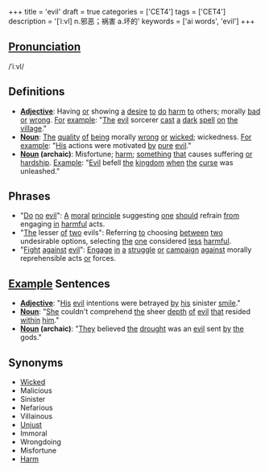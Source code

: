 +++
title = 'evil'
draft = true
categories = ['CET4']
tags = ['CET4']
description = '[ˈiːvl] n.邪恶；祸害 a.坏的'
keywords = ['ai words', 'evil']
+++

## [Pronunciation](/post/pronunciation/)
/ˈiːvl/

## Definitions
- **[Adjective](/post/adjective/)**: Having [or](/post/or/) showing [a](/post/a/) [desire](/post/desire/) [to](/post/to/) [do](/post/do/) [harm](/post/harm/) [to](/post/to/) others; morally [bad](/post/bad/) [or](/post/or/) [wrong](/post/wrong/). [For](/post/for/) [example](/post/example/): "[The](/post/the/) [evil](/post/evil/) sorcerer [cast](/post/cast/) [a](/post/a/) [dark](/post/dark/) [spell](/post/spell/) [on](/post/on/) [the](/post/the/) [village](/post/village/)."
- **[Noun](/post/noun/)**: [The](/post/the/) [quality](/post/quality/) [of](/post/of/) [being](/post/being/) morally [wrong](/post/wrong/) [or](/post/or/) [wicked](/post/wicked/); wickedness. [For](/post/for/) [example](/post/example/): "[His](/post/his/) actions were motivated [by](/post/by/) [pure](/post/pure/) [evil](/post/evil/)."
- **[Noun](/post/noun/) (archaic)**: Misfortune; [harm](/post/harm/); [something](/post/something/) [that](/post/that/) causes suffering [or](/post/or/) [hardship](/post/hardship/). [Example](/post/example/): "[Evil](/post/evil/) befell [the](/post/the/) [kingdom](/post/kingdom/) [when](/post/when/) [the](/post/the/) [curse](/post/curse/) was unleashed."

## Phrases
- "[Do](/post/do/) [no](/post/no/) [evil](/post/evil/)": [A](/post/a/) [moral](/post/moral/) [principle](/post/principle/) suggesting [one](/post/one/) [should](/post/should/) refrain [from](/post/from/) engaging [in](/post/in/) [harmful](/post/harmful/) acts.
- "[The](/post/the/) lesser [of](/post/of/) [two](/post/two/) evils": Referring [to](/post/to/) choosing [between](/post/between/) [two](/post/two/) undesirable options, selecting [the](/post/the/) [one](/post/one/) considered [less](/post/less/) [harmful](/post/harmful/).
- "[Fight](/post/fight/) [against](/post/against/) [evil](/post/evil/)": [Engage](/post/engage/) [in](/post/in/) [a](/post/a/) [struggle](/post/struggle/) [or](/post/or/) [campaign](/post/campaign/) [against](/post/against/) morally reprehensible acts [or](/post/or/) forces.

## [Example](/post/example/) Sentences
- **[Adjective](/post/adjective/)**: "[His](/post/his/) [evil](/post/evil/) intentions were betrayed [by](/post/by/) [his](/post/his/) sinister [smile](/post/smile/)."
- **[Noun](/post/noun/)**: "[She](/post/she/) couldn't comprehend [the](/post/the/) sheer [depth](/post/depth/) [of](/post/of/) [evil](/post/evil/) [that](/post/that/) resided [within](/post/within/) [him](/post/him/)."
- **[Noun](/post/noun/) (archaic)**: "[They](/post/they/) believed [the](/post/the/) [drought](/post/drought/) was an [evil](/post/evil/) sent [by](/post/by/) [the](/post/the/) gods."

## Synonyms
- [Wicked](/post/wicked/)
- Malicious
- Sinister
- Nefarious
- Villainous
- [Unjust](/post/unjust/)
- Immoral
- Wrongdoing
- Misfortune
- [Harm](/post/harm/)
